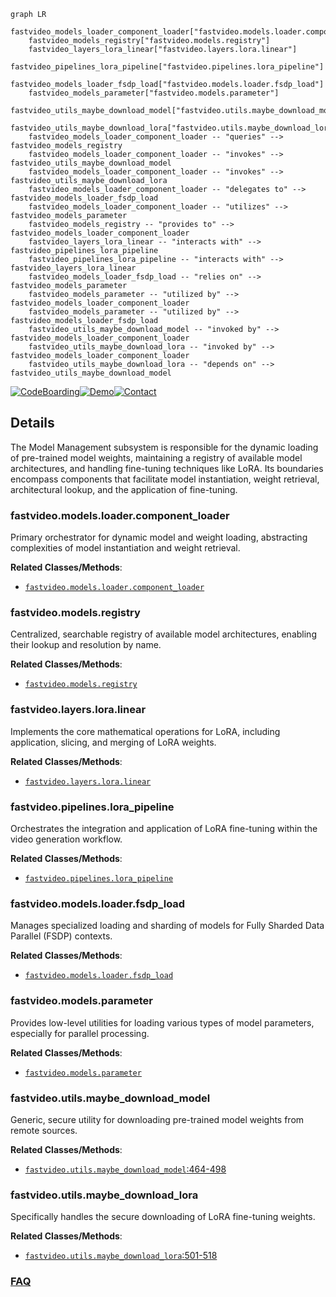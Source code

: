 ```mermaid
graph LR
    fastvideo_models_loader_component_loader["fastvideo.models.loader.component_loader"]
    fastvideo_models_registry["fastvideo.models.registry"]
    fastvideo_layers_lora_linear["fastvideo.layers.lora.linear"]
    fastvideo_pipelines_lora_pipeline["fastvideo.pipelines.lora_pipeline"]
    fastvideo_models_loader_fsdp_load["fastvideo.models.loader.fsdp_load"]
    fastvideo_models_parameter["fastvideo.models.parameter"]
    fastvideo_utils_maybe_download_model["fastvideo.utils.maybe_download_model"]
    fastvideo_utils_maybe_download_lora["fastvideo.utils.maybe_download_lora"]
    fastvideo_models_loader_component_loader -- "queries" --> fastvideo_models_registry
    fastvideo_models_loader_component_loader -- "invokes" --> fastvideo_utils_maybe_download_model
    fastvideo_models_loader_component_loader -- "invokes" --> fastvideo_utils_maybe_download_lora
    fastvideo_models_loader_component_loader -- "delegates to" --> fastvideo_models_loader_fsdp_load
    fastvideo_models_loader_component_loader -- "utilizes" --> fastvideo_models_parameter
    fastvideo_models_registry -- "provides to" --> fastvideo_models_loader_component_loader
    fastvideo_layers_lora_linear -- "interacts with" --> fastvideo_pipelines_lora_pipeline
    fastvideo_pipelines_lora_pipeline -- "interacts with" --> fastvideo_layers_lora_linear
    fastvideo_models_loader_fsdp_load -- "relies on" --> fastvideo_models_parameter
    fastvideo_models_parameter -- "utilized by" --> fastvideo_models_loader_component_loader
    fastvideo_models_parameter -- "utilized by" --> fastvideo_models_loader_fsdp_load
    fastvideo_utils_maybe_download_model -- "invoked by" --> fastvideo_models_loader_component_loader
    fastvideo_utils_maybe_download_lora -- "invoked by" --> fastvideo_models_loader_component_loader
    fastvideo_utils_maybe_download_lora -- "depends on" --> fastvideo_utils_maybe_download_model
```

[![CodeBoarding](https://img.shields.io/badge/Generated%20by-CodeBoarding-9cf?style=flat-square)](https://github.com/CodeBoarding/GeneratedOnBoardings)[![Demo](https://img.shields.io/badge/Try%20our-Demo-blue?style=flat-square)](https://www.codeboarding.org/demo)[![Contact](https://img.shields.io/badge/Contact%20us%20-%20contact@codeboarding.org-lightgrey?style=flat-square)](mailto:contact@codeboarding.org)

## Details

The Model Management subsystem is responsible for the dynamic loading of pre-trained model weights, maintaining a registry of available model architectures, and handling fine-tuning techniques like LoRA. Its boundaries encompass components that facilitate model instantiation, weight retrieval, architectural lookup, and the application of fine-tuning.

### fastvideo.models.loader.component_loader
Primary orchestrator for dynamic model and weight loading, abstracting complexities of model instantiation and weight retrieval.


**Related Classes/Methods**:

- <a href="https://github.com/hao-ai-lab/FastVideo/blob/main/fastvideo/models/loader/component_loader.py" target="_blank" rel="noopener noreferrer">`fastvideo.models.loader.component_loader`</a>


### fastvideo.models.registry
Centralized, searchable registry of available model architectures, enabling their lookup and resolution by name.


**Related Classes/Methods**:

- <a href="https://github.com/hao-ai-lab/FastVideo/blob/main/fastvideo/models/registry.py" target="_blank" rel="noopener noreferrer">`fastvideo.models.registry`</a>


### fastvideo.layers.lora.linear
Implements the core mathematical operations for LoRA, including application, slicing, and merging of LoRA weights.


**Related Classes/Methods**:

- <a href="https://github.com/hao-ai-lab/FastVideo/blob/main/fastvideo/layers/lora/linear.py" target="_blank" rel="noopener noreferrer">`fastvideo.layers.lora.linear`</a>


### fastvideo.pipelines.lora_pipeline
Orchestrates the integration and application of LoRA fine-tuning within the video generation workflow.


**Related Classes/Methods**:

- <a href="https://github.com/hao-ai-lab/FastVideo/blob/main/fastvideo/pipelines/lora_pipeline.py" target="_blank" rel="noopener noreferrer">`fastvideo.pipelines.lora_pipeline`</a>


### fastvideo.models.loader.fsdp_load
Manages specialized loading and sharding of models for Fully Sharded Data Parallel (FSDP) contexts.


**Related Classes/Methods**:

- <a href="https://github.com/hao-ai-lab/FastVideo/blob/main/fastvideo/models/loader/fsdp_load.py" target="_blank" rel="noopener noreferrer">`fastvideo.models.loader.fsdp_load`</a>


### fastvideo.models.parameter
Provides low-level utilities for loading various types of model parameters, especially for parallel processing.


**Related Classes/Methods**:

- <a href="https://github.com/hao-ai-lab/FastVideo/blob/main/fastvideo/models/parameter.py" target="_blank" rel="noopener noreferrer">`fastvideo.models.parameter`</a>


### fastvideo.utils.maybe_download_model
Generic, secure utility for downloading pre-trained model weights from remote sources.


**Related Classes/Methods**:

- <a href="https://github.com/hao-ai-lab/FastVideo/blob/main/fastvideo/utils.py#L464-L498" target="_blank" rel="noopener noreferrer">`fastvideo.utils.maybe_download_model`:464-498</a>


### fastvideo.utils.maybe_download_lora
Specifically handles the secure downloading of LoRA fine-tuning weights.


**Related Classes/Methods**:

- <a href="https://github.com/hao-ai-lab/FastVideo/blob/main/fastvideo/utils.py#L501-L518" target="_blank" rel="noopener noreferrer">`fastvideo.utils.maybe_download_lora`:501-518</a>




### [FAQ](https://github.com/CodeBoarding/GeneratedOnBoardings/tree/main?tab=readme-ov-file#faq)